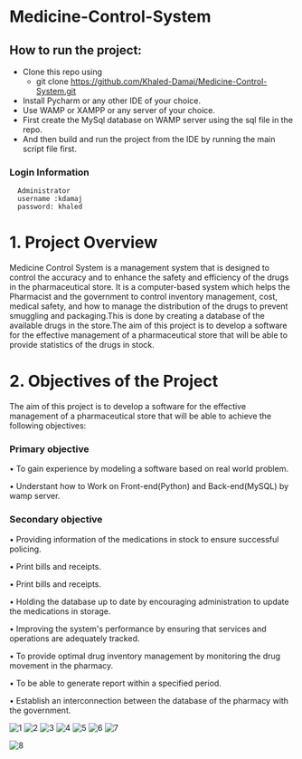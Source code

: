 # Medicine-Control-System

## How to run the project:
  - Clone this repo using
      - git clone https://github.com/Khaled-Damaj/Medicine-Control-System.git
   - Install Pycharm or any other IDE of your choice.
  - Use WAMP or XAMPP or any server of your choice.
  - First create the MySql database on WAMP server using the sql file in the repo.
  - And then build and run the project from the IDE by running the main script file first.
  
### Login Information
  
      Administrator
      username :kdamaj
      password: khaled


# 1.	Project Overview

Medicine Control System is a management system that is designed to control the accuracy and to enhance  the safety and efficiency of the drugs in the pharmaceutical store. It is a computer-based system which helps the Pharmacist and the government to control inventory management, cost, medical safety, and how to manage the distribution of the drugs to prevent smuggling and packaging.This is done by creating a database of the available drugs in the store.The aim of this project is to develop a software for the effective management of a pharmaceutical store that will be able to provide statistics of the drugs in stock.

# 2.	Objectives of the Project
The aim of this project is to develop a software for the effective management of a pharmaceutical store that will be able to achieve the following objectives: 

### Primary objective
•	To gain experience by modeling a software based on real world problem.

•	Understant how to Work on Front-end(Python) and Back-end(MySQL) by wamp server.

### Secondary objective
•	Providing information of the medications in stock to ensure successful policing.

•	Print bills and receipts.


•	Print bills and receipts.

•	Holding the database up to date by encouraging administration to update the medications in storage.

•	Improving the system's performance by ensuring that services and operations are adequately tracked.

•	To provide optimal drug inventory management by monitoring the drug movement in the pharmacy.

•	To be able to generate report within a specified period.

•	Establish an interconnection between the database of the pharmacy with the government.

![1](https://user-images.githubusercontent.com/84275119/154562586-5d287975-1dd2-4d80-b154-a3e7c55c32b2.PNG)
![2](https://user-images.githubusercontent.com/84275119/154562659-56afaf8b-e3b6-4324-aa8f-4c15e5d6a66d.PNG)
![3](https://user-images.githubusercontent.com/84275119/154562695-cc344056-1cfe-415a-88a4-e0db6b0ac76d.PNG)
![4](https://user-images.githubusercontent.com/84275119/154562732-942c6aae-62f2-45c0-a7a1-7b6b80691380.PNG)
![5](https://user-images.githubusercontent.com/84275119/154562777-4799c133-ddc0-464a-b659-1aad2413d512.PNG)
![6](https://user-images.githubusercontent.com/84275119/154562847-2049abc6-4caa-4ada-9eac-9c07309c8a12.PNG)
![7](https://user-images.githubusercontent.com/84275119/154563360-ad30cdaf-43e3-4b50-8b75-22b1c847aee1.PNG)

![8](https://user-images.githubusercontent.com/84275119/154562813-05c54520-f290-484b-850f-c14bee403e53.PNG)
